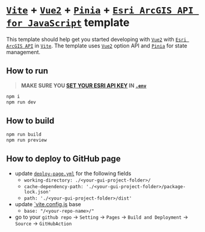 # [`Vite`][vite] + [`Vue2`][vue2] + [`Pinia`][pinia] + [`Esri ArcGIS API for JavaScript`][esriJs] template

This template should help get you started developing with [`Vue2`][vue2] with [`Esri ArcGIS API`][esriJs] in [`Vite`][vite].
The template uses [`Vue2`][vue2] option API and [`Pinia`][pinia] for state management.

[vue2]: https://v2.vuejs.org/
[pinia]: https://pinia.vuejs.org/
[vite]: https://vitejs.dev/
[esriJs]: https://developers.arcgis.com/javascript/latest/

## How to run

> **MAKE SURE YOU [SET YOUR ESRI API KEY](https://developers.arcgis.com/documentation/mapping-apis-and-services/security/tutorials/create-and-manage-an-api-key/) IN [`.env`](./src/.env)**

```bash
npm i
npm run dev
```

## How to build

```bash
npm run build
npm run preview
```

## How to deploy to GitHub page

- update [`deploy-page.yml`](../.github/workflows/deploy-page.yml) for the following fields
  - `working-directory: ./<your-gui-project-folder>/`
  - `cache-dependency-path: './<your-gui-project-folder>/package-lock.json'`
  - `path: './<your-gui-project-folder>/dist'`
- update [`vite.config.js](vite.config.js) base
  - `base: "/<your-repo-name>/"`
- go to your `github repo` -> `Setting` -> `Pages` -> `Build and Deployment` -> `Source` -> `GitHubAction`

